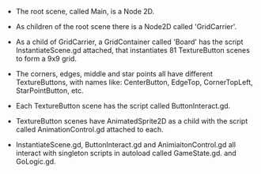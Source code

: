 - The root scene, called Main, is a Node 2D.

- As children of the root scene there is a Node2D called 'GridCarrier'.

- As a child of GridCarrier, a GridContainer called 'Board' has the script InstantiateScene.gd attached, that instantiates 81 TextureButton scenes to form a 9x9 grid.

- The corners, edges, middle and star points all have different TextureButtons, with names like: CenterButton, EdgeTop, CornerTopLeft, StarPointButton, etc.

- Each TextureButton scene has the script called ButtonInteract.gd.

- TextureButton scenes have AnimatedSprite2D as a child with the script called AnimationControl.gd attached to each.

- InstantiateScene.gd, ButtonInteract.gd and AnimiaitonControl.gd all interact with singleton scripts in autoload called GameState.gd. and GoLogic.gd.